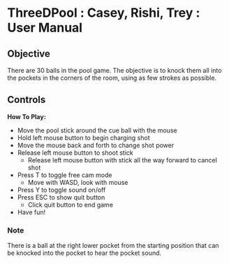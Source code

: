 # ThreeDPool : Casey, Rishi, Trey : User Manual

## Objective
There are 30 balls in the pool game. The objective is to knock them all into the pockets in the corners of the room, using as few strokes as possible. 

## Controls
**How To Play:**
* Move the pool stick around the cue ball with the mouse
* Hold left mouse button to begin charging shot
* Move the mouse back and forth to change shot power
* Release left mouse button to shoot stick
	* Release left mouse button with stick all the way forward to cancel shot
* Press T to toggle free cam mode
	* Move with WASD, look with mouse
* Press Y to toggle sound on/off
* Press ESC to show quit button
	* Click quit button to end game
* Have fun!

### Note
There is a ball at the right lower pocket from the starting position that can be knocked into the pocket to hear the pocket sound.
